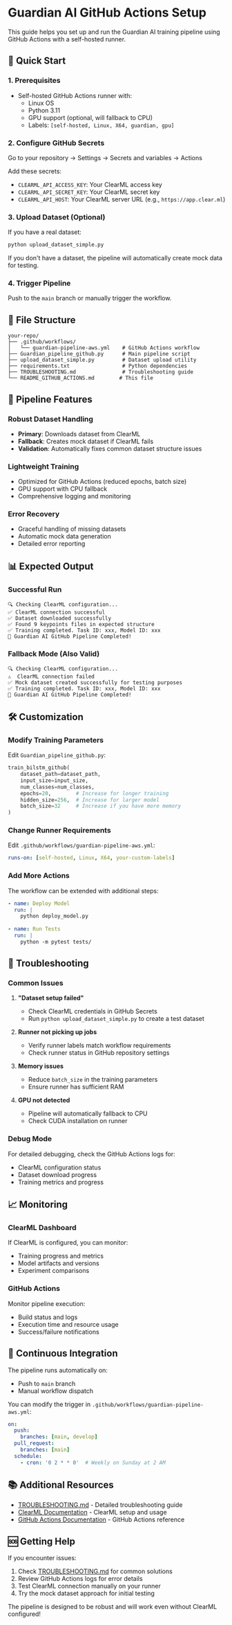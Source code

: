 # Guardian AI GitHub Actions Setup

This guide helps you set up and run the Guardian AI training pipeline using GitHub Actions with a self-hosted runner.

## 🚀 Quick Start

### 1. Prerequisites
- Self-hosted GitHub Actions runner with:
  - Linux OS
  - Python 3.11
  - GPU support (optional, will fallback to CPU)
  - Labels: `[self-hosted, Linux, X64, guardian, gpu]`

### 2. Configure GitHub Secrets
Go to your repository → Settings → Secrets and variables → Actions

Add these secrets:
- `CLEARML_API_ACCESS_KEY`: Your ClearML access key
- `CLEARML_API_SECRET_KEY`: Your ClearML secret key
- `CLEARML_API_HOST`: Your ClearML server URL (e.g., `https://app.clear.ml`)

### 3. Upload Dataset (Optional)
If you have a real dataset:
```bash
python upload_dataset_simple.py
```

If you don't have a dataset, the pipeline will automatically create mock data for testing.

### 4. Trigger Pipeline
Push to the `main` branch or manually trigger the workflow.

## 📁 File Structure

```
your-repo/
├── .github/workflows/
│   └── guardian-pipeline-aws.yml    # GitHub Actions workflow
├── Guardian_pipeline_github.py      # Main pipeline script
├── upload_dataset_simple.py         # Dataset upload utility
├── requirements.txt                 # Python dependencies
├── TROUBLESHOOTING.md               # Troubleshooting guide
└── README_GITHUB_ACTIONS.md        # This file
```

## 🔧 Pipeline Features

### Robust Dataset Handling
- **Primary**: Downloads dataset from ClearML
- **Fallback**: Creates mock dataset if ClearML fails
- **Validation**: Automatically fixes common dataset structure issues

### Lightweight Training
- Optimized for GitHub Actions (reduced epochs, batch size)
- GPU support with CPU fallback
- Comprehensive logging and monitoring

### Error Recovery
- Graceful handling of missing datasets
- Automatic mock data generation
- Detailed error reporting

## 📊 Expected Output

### Successful Run
```
🔍 Checking ClearML configuration...
✅ ClearML connection successful
✅ Dataset downloaded successfully
✅ Found 9 keypoints files in expected structure
✅ Training completed. Task ID: xxx, Model ID: xxx
🎉 Guardian AI GitHub Pipeline Completed!
```

### Fallback Mode (Also Valid)
```
🔍 Checking ClearML configuration...
⚠️  ClearML connection failed
✅ Mock dataset created successfully for testing purposes
✅ Training completed. Task ID: xxx, Model ID: xxx
🎉 Guardian AI GitHub Pipeline Completed!
```

## 🛠️ Customization

### Modify Training Parameters
Edit `Guardian_pipeline_github.py`:
```python
train_bilstm_github(
    dataset_path=dataset_path,
    input_size=input_size,
    num_classes=num_classes,
    epochs=20,        # Increase for longer training
    hidden_size=256,  # Increase for larger model
    batch_size=32     # Increase if you have more memory
)
```

### Change Runner Requirements
Edit `.github/workflows/guardian-pipeline-aws.yml`:
```yaml
runs-on: [self-hosted, Linux, X64, your-custom-labels]
```

### Add More Actions
The workflow can be extended with additional steps:
```yaml
- name: Deploy Model
  run: |
    python deploy_model.py
    
- name: Run Tests
  run: |
    python -m pytest tests/
```

## 🐛 Troubleshooting

### Common Issues

1. **"Dataset setup failed"**
   - Check ClearML credentials in GitHub Secrets
   - Run `python upload_dataset_simple.py` to create a test dataset

2. **Runner not picking up jobs**
   - Verify runner labels match workflow requirements
   - Check runner status in GitHub repository settings

3. **Memory issues**
   - Reduce `batch_size` in the training parameters
   - Ensure runner has sufficient RAM

4. **GPU not detected**
   - Pipeline will automatically fallback to CPU
   - Check CUDA installation on runner

### Debug Mode
For detailed debugging, check the GitHub Actions logs for:
- ClearML configuration status
- Dataset download progress
- Training metrics and progress

## 📈 Monitoring

### ClearML Dashboard
If ClearML is configured, you can monitor:
- Training progress and metrics
- Model artifacts and versions
- Experiment comparisons

### GitHub Actions
Monitor pipeline execution:
- Build status and logs
- Execution time and resource usage
- Success/failure notifications

## 🔄 Continuous Integration

The pipeline runs automatically on:
- Push to `main` branch
- Manual workflow dispatch

You can modify the trigger in `.github/workflows/guardian-pipeline-aws.yml`:
```yaml
on:
  push:
    branches: [main, develop]
  pull_request:
    branches: [main]
  schedule:
    - cron: '0 2 * * 0'  # Weekly on Sunday at 2 AM
```

## 📚 Additional Resources

- [TROUBLESHOOTING.md](TROUBLESHOOTING.md) - Detailed troubleshooting guide
- [ClearML Documentation](https://clear.ml/docs) - ClearML setup and usage
- [GitHub Actions Documentation](https://docs.github.com/en/actions) - GitHub Actions reference

## 🆘 Getting Help

If you encounter issues:

1. Check [TROUBLESHOOTING.md](TROUBLESHOOTING.md) for common solutions
2. Review GitHub Actions logs for error details
3. Test ClearML connection manually on your runner
4. Try the mock dataset approach for initial testing

The pipeline is designed to be robust and will work even without ClearML configured! 